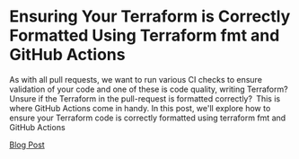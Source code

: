 # Ensuring Your Terraform is Correctly Formatted Using Terraform fmt and GitHub Actions
As with all pull requests, we want to run various CI checks to ensure validation of your code and one of these is code quality, writing Terraform? Unsure if the Terraform in the pull-request is formatted correctly? This is where GitHub Actions come in handy. In this post, we'll explore how to ensure your Terraform code is correctly formatted using terraform fmt and GitHub Actions

[Blog Post](https://thomasthornton.cloud/2024/01/31/enforcing-kubernetes-best-practices-and-simplifying-kubernetes-configuration-validation-with-kube-linter-and-github-actions/)
